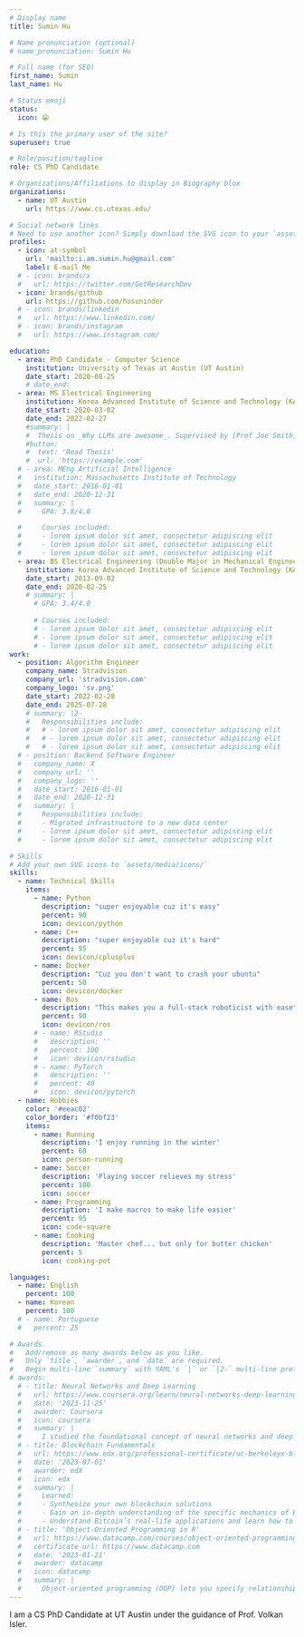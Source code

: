 ```yaml
---
# Display name
title: Sumin Hu

# Name pronunciation (optional)
# name_pronunciation: Sumin Hu

# Full name (for SEO)
first_name: Sumin
last_name: Hu

# Status emoji
status:
  icon: 😁

# Is this the primary user of the site?
superuser: true

# Role/position/tagline
role: CS PhD Candidate

# Organizations/Affiliations to display in Biography blox
organizations:
  - name: UT Austin
    url: https://www.cs.utexas.edu/

# Social network links
# Need to use another icon? Simply download the SVG icon to your `assets/media/icons/` folder.
profiles:
  - icon: at-symbol
    url: 'mailto:i.am.sumin.hu@gmail.com'
    label: E-mail Me
  # - icon: brands/x
  #   url: https://twitter.com/GetResearchDev
  - icon: brands/github
    url: https://github.com/husuninder
  # - icon: brands/linkedin
  #   url: https://www.linkedin.com/
  # - icon: brands/instagram
  #   url: https://www.instagram.com/

education:
  - area: PhD Candidate - Computer Science
    institution: University of Texas at Austin (UT Austin)
    date_start: 2020-08-25
    # date_end: 
  - area: MS Electrical Engineering
    institution: Korea Advanced Institute of Science and Technology (KAIST)
    date_start: 2020-03-02
    date_end: 2022-02-27
    #summary: |
    #  Thesis on _Why LLMs are awesome_. Supervised by [Prof Joe Smith](https://example.com). Presented papers at 5 IEEE conferences with the contributions being published in 2 Springer journals.
    #button:
    #  text: 'Read Thesis'
    #  url: 'https://example.com'
  # - area: MEng Artificial Intelligence
  #   institution: Massachusetts Institute of Technology
  #   date_start: 2016-01-01
  #   date_end: 2020-12-31
  #   summary: |
  #     GPA: 3.8/4.0

  #     Courses included:
  #     - lorem ipsum dolor sit amet, consectetur adipiscing elit
  #     - lorem ipsum dolor sit amet, consectetur adipiscing elit
  #     - lorem ipsum dolor sit amet, consectetur adipiscing elit
  - area: BS Electrical Engineering (Double Major in Mechanical Engineering)
    institution: Korea Advanced Institute of Science and Technology (KAIST)
    date_start: 2013-09-02
    date_end: 2020-02-25
    # summary: |
      # GPA: 3.4/4.0
      
      # Courses included:
      # - lorem ipsum dolor sit amet, consectetur adipiscing elit
      # - lorem ipsum dolor sit amet, consectetur adipiscing elit
      # - lorem ipsum dolor sit amet, consectetur adipiscing elit
work:
  - position: Algorithm Engineer
    company_name: Stradvision
    company_url: 'stradvision.com'
    company_logo: 'sv.png'
    date_start: 2022-02-28
    date_end: 2025-07-28
    # summary: |2-
    #   Responsibilities include:
    #   # - lorem ipsum dolor sit amet, consectetur adipiscing elit
    #   # - lorem ipsum dolor sit amet, consectetur adipiscing elit
    #   # - lorem ipsum dolor sit amet, consectetur adipiscing elit
  # - position: Backend Software Engineer
  #   company_name: X
  #   company_url: ''
  #   company_logo: ''
  #   date_start: 2016-01-01
  #   date_end: 2020-12-31
  #   summary: |
  #     Responsibilities include:
  #     - Migrated infrastructure to a new data center
  #     - lorem ipsum dolor sit amet, consectetur adipiscing elit
  #     - lorem ipsum dolor sit amet, consectetur adipiscing elit

# Skills
# Add your own SVG icons to `assets/media/icons/`
skills:
  - name: Technical Skills
    items:
      - name: Python
        description: "super enjoyable cuz it's easy"
        percent: 90
        icon: devicon/python
      - name: C++
        description: "super enjoyable cuz it's hard"
        percent: 95
        icon: devicon/cplusplus
      - name: Docker
        description: "Cuz you don't want to crash your ubuntu"
        percent: 50
        icon: devicon/docker
      - name: Ros
        description: "This makes you a full-stack roboticist with ease"
        percent: 90
        icon: devicon/ros          
      # - name: RStudio
      #   description: ''
      #   percent: 100
      #   icon: devicon/rstudio
      # - name: PyTorch
      #   description: ''
      #   percent: 40
      #   icon: devicon/pytorch
  - name: Hobbies
    color: '#eeac02'
    color_border: '#f0bf23'
    items:
      - name: Running
        description: 'I enjoy running in the winter'
        percent: 60
        icon: person-running
      - name: Soccer
        description: 'Playing soccer relieves my stress'
        percent: 100
        icon: soccer
      - name: Programming
        description: 'I make macros to make life easier'
        percent: 95
        icon: code-square
      - name: Cooking
        description: 'Master chef... but only for butter chicken'
        percent: 5
        icon: cooking-pot

languages:
  - name: English
    percent: 100
  - name: Korean
    percent: 100
  # - name: Portuguese
  #   percent: 25

# Awards.
#   Add/remove as many awards below as you like.
#   Only `title`, `awarder`, and `date` are required.
#   Begin multi-line `summary` with YAML's `|` or `|2-` multi-line prefix and indent 2 spaces below.
# awards:
  # - title: Neural Networks and Deep Learning
  #   url: https://www.coursera.org/learn/neural-networks-deep-learning
  #   date: '2023-11-25'
  #   awarder: Coursera
  #   icon: coursera
  #   summary: |
  #     I studied the foundational concept of neural networks and deep learning. By the end, I was familiar with the significant technological trends driving the rise of deep learning; build, train, and apply fully connected deep neural networks; implement efficient (vectorized) neural networks; identify key parameters in a neural network’s architecture; and apply deep learning to your own applications.
  # - title: Blockchain Fundamentals
  #   url: https://www.edx.org/professional-certificate/uc-berkeleyx-blockchain-fundamentals
  #   date: '2023-07-01'
  #   awarder: edX
  #   icon: edx
  #   summary: |
  #     Learned:
  #     - Synthesize your own blockchain solutions
  #     - Gain an in-depth understanding of the specific mechanics of Bitcoin
  #     - Understand Bitcoin’s real-life applications and learn how to attack and destroy Bitcoin, Ethereum, smart contracts and Dapps, and alternatives to Bitcoin’s Proof-of-Work consensus algorithm
  # - title: 'Object-Oriented Programming in R'
  #   url: https://www.datacamp.com/courses/object-oriented-programming-with-s3-and-r6-in-r
  #   certificate_url: https://www.datacamp.com
  #   date: '2023-01-21'
  #   awarder: datacamp
  #   icon: datacamp
  #   summary: |
  #     Object-oriented programming (OOP) lets you specify relationships between functions and the objects that they can act on, helping you manage complexity in your code. This is an intermediate level course, providing an introduction to OOP, using the S3 and R6 systems. S3 is a great day-to-day R programming tool that simplifies some of the functions that you write. R6 is especially useful for industry-specific analyses, working with web APIs, and building GUIs.
---
```


<!-- I am currently Director of Cloud Infrastructure at GenCoin where I am leading teams on edge computing, deep sea data center architecture, and hivemind optimization. -->
I am a CS PhD Candidate at UT Austin under the guidance of Prof. Volkan Isler.
